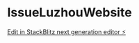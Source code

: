 # IssueLuzhouWebsite

[Edit in StackBlitz next generation editor ⚡️](https://stackblitz.com/~/github.com/awaEricXHJ/IssueLuzhouWebsite)